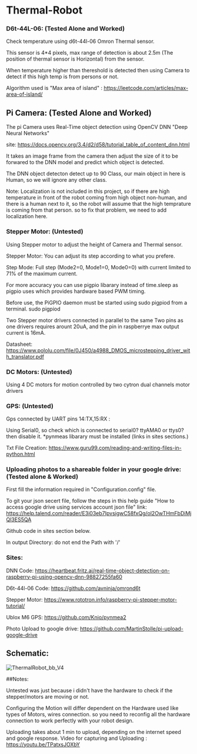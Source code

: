 # Thermal-Robot
### D6t-44L-06: (Tested Alone and Worked)
   Check temperature using d6t-44l-06 Omron Thermal sensor.
   
   This sensor is 4*4 pixels, max range of detection is about 2.5m (The position of thermal sensor is Horizontal) from the sensor.
   
   When temperature higher than thereshold is detected then using Camera to detect if this high temp is from persons or not.
   
   Algorithm used is "Max area of island" : https://leetcode.com/articles/max-area-of-island/

## Pi Camera: (Tested Alone and Worked)
The pi Camera uses Real-Time object detection using OpenCV DNN "Deep Neural Networks"

site: https://docs.opencv.org/3.4/d2/d58/tutorial_table_of_content_dnn.html

It takes an image frame from the camera then adjust the size of it to be forwared to the DNN model and predict which object is detected.

The DNN object detecton detect up to 90 Class, our main object in here is Human, so we will ignore any other class.

Note: Localization is not included in this project, so if there are high temperature in front of the robot coming from high object non-human,
and there is a human next to it, so the robot will assume that the high temprature is coming from that person.
so to fix that problem, we need to add localization here.

### Stepper Motor: (Untested)

Using Stepper motor to adjust the height of Camera and Thermal sensor.

Stepper Motor: You can adjust its step according to what you prefere.

Step Mode: Full step (Mode2=0, Mode1=0, Mode0=0) with current limited to 71% of the maximum current.

For more accuracy you can use pigpio libarary instead of time.sleep as pigpio uses which provides hardware based PWM timing.

Before use, the PiGPIO daemon must be started using sudo pigpiod from a terminal.
sudo pigpiod

Two Stepper motor drivers connected in parallel to the same Two pins as one drivers requires arount 20uA, and the pin in raspberrye max output current is 16mA.

Datasheet: https://www.pololu.com/file/0J450/a4988_DMOS_microstepping_driver_with_translator.pdf

### DC Motors: (Untested)

Using 4 DC motors for motion controlled by two cytron dual channels motor drivers

### GPS: (Untested)

Gps connected by UART pins 14:TX,15:RX :

Using  Serial0, so check which is connected to serial0? ttyAMA0 or ttys0? then disable it.
*pynmeas libarary must be installed (links in sites sections.)

Txt File Creation: https://www.guru99.com/reading-and-writing-files-in-python.html    

### Uploading photos to a shareable folder in your google drive: (Tested alone & Worked)

First fill the information required in "Configuration.config" file.

To git your json secert file, follow the steps in this help guide "How to access google drive using services account json file"
link: https://help.talend.com/reader/E3i03eb7IpvsigwC58fxQg/ol2OwTHmFbDiMjQl3ES5QA

Github code in sites section below.

In output Directory: do not end the Path with '/'

### Sites:

DNN Code: https://heartbeat.fritz.ai/real-time-object-detection-on-raspberry-pi-using-opencv-dnn-98827255fa60

D6t-44l-06 Code: https://github.com/avninja/omrond6t

Stepper Motor: https://www.rototron.info/raspberry-pi-stepper-motor-tutorial/

Ublox M6 GPS: https://github.com/Knio/pynmea2

Photo Upload to google drive: https://github.com/MartinStolle/pi-upload-google-drive

## Schematic:
![ThermalRobot_bb_V4](https://user-images.githubusercontent.com/66730765/85926326-103d8700-b89f-11ea-9524-5f314211c956.png)

##Notes:

Untested was just because i didn't have the hardware to check if the stepper/motors are moving or not.

Configuring the Motion will differ dependent on the Hardware used like types of Motors, wires connection. so you need to reconfig all the hardware connection to work perfectly with your robot design.

Uploading takes about 1 min to upload, depending on the internet speed and google response.
Video for capturing and Uploading :
https://youtu.be/TPatxsJOXbY
